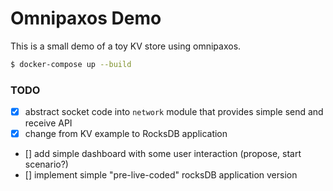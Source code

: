 # Omnipaxos Demo
This is a small demo of a toy KV store using omnipaxos.

```bash
$ docker-compose up --build
```

### TODO
- [x] abstract socket code into `network` module that provides simple send and receive API
- [x] change from KV example to RocksDB application
- [] add simple dashboard with some user interaction (propose, start scenario?)
- [] implement simple "pre-live-coded" rocksDB application version
